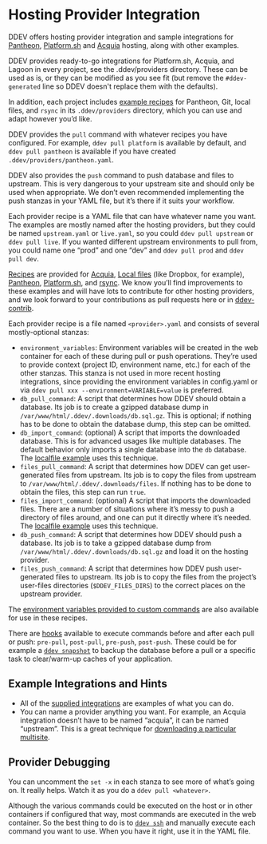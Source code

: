 # Hosting Provider Integration

DDEV offers hosting provider integration and sample integrations for [Pantheon](https://pantheon.io), [Platform.sh](https://platform.sh) and [Acquia](https://www.acquia.com) hosting, along with other examples.

DDEV provides ready-to-go integrations for Platform.sh, Acquia, and Lagoon in every project, see the .ddev/providers directory. These can be used as is, or they can be modified as you see fit (but remove the `#ddev-generated` line so DDEV doesn't replace them with the defaults).

In addition, each project includes [example recipes](https://github.com/ddev/ddev/tree/master/pkg/ddevapp/dotddev_assets/providers) for Pantheon, Git, local files, and `rsync` in its `.ddev/providers` directory, which you can use and adapt however you’d like.

DDEV provides the `pull` command with whatever recipes you have configured. For example, `ddev pull platform` is available by default, and `ddev pull pantheon` is available if you have created `.ddev/providers/pantheon.yaml`.

DDEV also provides the `push` command to push database and files to upstream. This is very dangerous to your upstream site and should only be used when appropriate. We don’t even recommended implementing the push stanzas in your YAML file, but it’s there if it suits your workflow.

Each provider recipe is a YAML file that can have whatever name you want. The examples are mostly named after the hosting providers, but they could be named `upstream.yaml` or `live.yaml`, so you could `ddev pull upstream` or `ddev pull live`. If you wanted different upstream environments to pull from, you could name one “prod” and one “dev” and `ddev pull prod` and `ddev pull dev`.

[Recipes](https://github.com/ddev/ddev/blob/master/pkg/ddevapp/dotddev_assets/providers/) are provided for [Acquia](https://github.com/ddev/ddev/blob/master/pkg/ddevapp/dotddev_assets/providers/acquia.yaml), [Local files](https://github.com/ddev/ddev/blob/master/pkg/ddevapp/dotddev_assets/providers/localfile.yaml.example) (like Dropbox, for example), [Pantheon](https://github.com/ddev/ddev/blob/master/pkg/ddevapp/dotddev_assets/providers/pantheon.yaml.example), [Platform.sh](https://github.com/ddev/ddev/blob/master/pkg/ddevapp/dotddev_assets/providers/platform.yaml), and [rsync](https://github.com/ddev/ddev/blob/master/pkg/ddevapp/dotddev_assets/providers/rsync.yaml.example). We know you’ll find improvements to these examples and will have lots to contribute for other hosting providers, and we look forward to your contributions as pull requests here or in [ddev-contrib](https://github.com/ddev/ddev-contrib).

Each provider recipe is a file named `<provider>.yaml` and consists of several mostly-optional stanzas:

* `environment_variables`: Environment variables will be created in the web container for each of these during pull or push operations. They’re used to provide context (project ID, environment name, etc.) for each of the other stanzas. This stanza is not used in more recent hosting integrations, since providing the environment variables in config.yaml or via `ddev pull xxx --environment=VARIABLE=value` is preferred.
* `db_pull_command`: A script that determines how DDEV should obtain a database. Its job is to create a gzipped database dump in `/var/www/html/.ddev/.downloads/db.sql.gz`. This is optional; if nothing has to be done to obtain the database dump, this step can be omitted.
* `db_import_command`: (optional) A script that imports the downloaded database. This is for advanced usages like multiple databases. The default behavior only imports a single database into the `db` database. The [localfile example](https://github.com/ddev/ddev/blob/master/pkg/ddevapp/dotddev_assets/providers/localfile.yaml.example) uses this technique.
* `files_pull_command`: A script that determines how DDEV can get user-generated files from upstream. Its job is to copy the files from upstream to `/var/www/html/.ddev/.downloads/files`. If nothing has to be done to obtain the files, this step can run `true`.
* `files_import_command`: (optional) A script that imports the downloaded files. There are a number of situations where it’s messy to push a directory of files around, and one can put it directly where it’s needed. The [localfile example](https://github.com/ddev/ddev/blob/master/pkg/ddevapp/dotddev_assets/providers/localfile.yaml.example) uses this technique.
* `db_push_command`: A script that determines how DDEV should push a database. Its job is to take a gzipped database dump from `/var/www/html/.ddev/.downloads/db.sql.gz` and load it on the hosting provider.
* `files_push_command`: A script that determines how DDEV push user-generated files to upstream. Its job is to copy the files from the project’s user-files directories (`$DDEV_FILES_DIRS`) to the correct places on the upstream provider.

The [environment variables provided to custom commands](../extend/custom-commands.md#environment-variables-provided) are also available for use in these recipes.

There are [hooks](../configuration/hooks.md) available to execute commands before and after each pull or push: `pre-pull`, `post-pull`, `pre-push`, `post-push`. These could be for example a [`ddev snapshot`](../usage/commands.md#snapshot) to backup the database before a pull or a specific task to clear/warm-up caches of your application.

## Example Integrations and Hints

* All of the [supplied integrations](https://github.com/ddev/ddev/tree/master/pkg/ddevapp/dotddev_assets/providers) are examples of what you can do.
* You can name a provider anything you want. For example, an Acquia integration doesn’t have to be named “acquia”, it can be named “upstream”. This is a great technique for [downloading a particular multisite](https://stackoverflow.com/a/68553116/215713).

## Provider Debugging

You can uncomment the `set -x` in each stanza to see more of what’s going on. It really helps. Watch it as you do a `ddev pull <whatever>`.

Although the various commands could be executed on the host or in other containers if configured that way, most commands are executed in the web container. So the best thing to do is to [`ddev ssh`](../usage/commands.md#ssh) and manually execute each command you want to use. When you have it right, use it in the YAML file.
